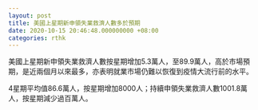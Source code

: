 ```yaml
---
layout: post
title: 美國上星期新申領失業救濟人數多於預期
date: 2020-10-15 20:46:48.000000000 +08:00
categories: rthk
---
```


美國上星期新申領失業救濟人數按星期增加5.3萬人，至89.9萬人，高於市場預期，是近兩個月以來最多，亦表明就業市場仍難以恢復到疫情大流行前的水平。

4星期平均值86.6萬人，按星期增加8000人；持續申領失業救濟人數1001.8萬人，按星期減少過百萬人。
